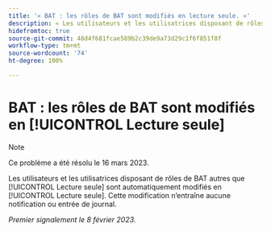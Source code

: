```yaml
---
title: '« BAT : les rôles de BAT sont modifiés en lecture seule. »'
description: « Les utilisateurs et les utilisatrices disposant de rôles de BAT autres que lecture seule sont automatiquement modifiés en lecture seule. Cette modification n’entraîne aucune notification ou entrée de journal. »
hidefromtoc: true
source-git-commit: 48d4f681fcae589b2c39de9a73d29c1f6f851f8f
workflow-type: tm+mt
source-wordcount: '74'
ht-degree: 100%

---
```



# BAT : les rôles de BAT sont modifiés en [!UICONTROL Lecture seule]

>[!NOTE]
>
>Ce problème a été résolu le 16 mars 2023.

Les utilisateurs et les utilisatrices disposant de rôles de BAT autres que [!UICONTROL Lecture seule] sont automatiquement modifiés en [!UICONTROL Lecture seule]. Cette modification n’entraîne aucune notification ou entrée de journal.

_Premier signalement le 8 février 2023._

